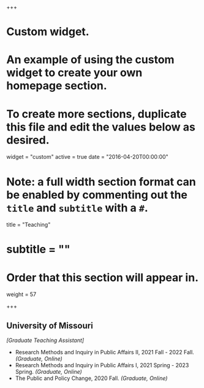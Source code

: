 +++
# Custom widget.
# An example of using the custom widget to create your own homepage section.
# To create more sections, duplicate this file and edit the values below as desired.
widget = "custom"
active = true
date = "2016-04-20T00:00:00"

# Note: a full width section format can be enabled by commenting out the `title` and `subtitle` with a `#`.
title = "Teaching"
# subtitle = ""


# Order that this section will appear in.
weight = 57


+++
<h2>University of Missouri</h2>

_[Graduate Teaching Assistant]_
+ Research Methods and Inquiry in Public Affairs II, 2021 Fall - 2022 Fall. _(Graduate, Online)_
+ Research Methods and Inquiry in Public Affairs I, 2021 Spring - 2023 Spring. _(Graduate, Online)_
+ The Public and Policy Change, 2020 Fall. _(Graduate, Online)_
